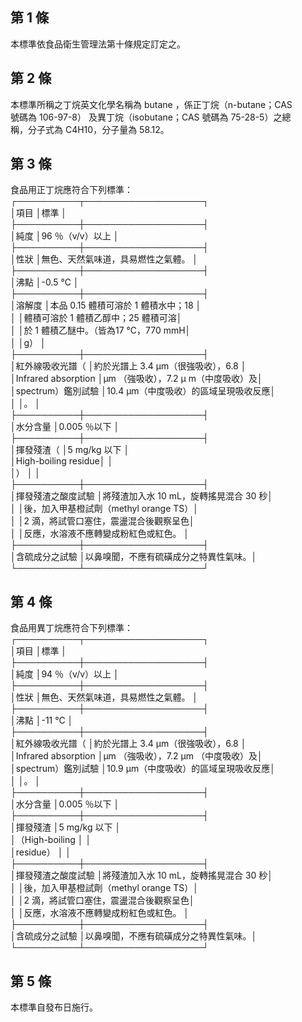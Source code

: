 第 1 條
-------
本標準依食品衛生管理法第十條規定訂定之。

第 2 條
-------
本標準所稱之丁烷英文化學名稱為 butane ，係正丁烷（n-butane；CAS   
號碼為 106-97-8） 及異丁烷（isobutane；CAS  號碼為 75-28-5）之總  
稱，分子式為 C4H10，分子量為 58.12。

第 3 條
-------
食品用正丁烷應符合下列標準：  
┌──────────┬───────────────────┐  
│項目                │標準                                  │  
├──────────┼───────────────────┤  
│純度                │96 ％（v/v）以上                      │  
├──────────┼───────────────────┤  
│性狀                │無色、天然氣味道，具易燃性之氣體。    │  
├──────────┼───────────────────┤  
│沸點                │-0.5 ℃                               │  
├──────────┼───────────────────┤  
│溶解度              │本品 0.15 體積可溶於 1  體積水中；18  │  
│                    │體積可溶於 1  體積乙醇中；25  體積可溶│  
│                    │於 1  體積乙醚中。（皆為17 ℃，770 mmH│  
│                    │g）                                   │  
├──────────┼───────────────────┤  
│紅外線吸收光譜（    │約於光譜上 3.4 μm（很強吸收），6.8   │  
│Infrared absorption │μm （強吸收），7.2 μ m（中度吸收）及│  
│spectrum）鑑別試驗  │10.4 μm（中度吸收）的區域呈現吸收反應│  
│                    │。                                    │  
├──────────┼───────────────────┤  
│水分含量            │0.005 ％以下                          │  
├──────────┼───────────────────┤  
│揮發殘渣（          │5 mg/kg 以下                          │  
│High-boiling residue│                                      │  
│）                  │                                      │  
├──────────┼───────────────────┤  
│揮發殘渣之酸度試驗  │將殘渣加入水 10 mL，旋轉搖晃混合 30 秒│  
│                    │後，加入甲基橙試劑（methyl orange TS）│  
│                    │2 滴，將試管口塞住，震盪混合後觀察呈色│  
│                    │反應，水溶液不應轉變成粉紅色或紅色。  │  
├──────────┼───────────────────┤  
│含硫成分之試驗      │以鼻嗅聞，不應有硫磺成分之特異性氣味。│  
└──────────┴───────────────────┘

第 4 條
-------
食品用異丁烷應符合下列標準：  
┌──────────┬───────────────────┐  
│項目                │標準                                  │  
├──────────┼───────────────────┤  
│純度                │94 ％（v/v）以上                      │  
├──────────┼───────────────────┤  
│性狀                │無色、天然氣味道，具易燃性之氣體。    │  
├──────────┼───────────────────┤  
│沸點                │-11 ℃                                │  
├──────────┼───────────────────┤  
│紅外線吸收光譜（    │約於光譜上 3.4 μm（很強吸收），6.8   │  
│Infrared absorption │μm （強吸收），7.2 μm （中度吸收）及│  
│spectrum）鑑別試驗  │10.9 μm（中度吸收）的區域呈現吸收反應│  
│                    │。                                    │  
├──────────┼───────────────────┤  
│水分含量            │0.005 ％以下                          │  
├──────────┼───────────────────┤  
│揮發殘渣            │5 mg/kg 以下                          │  
│（High-boiling      │                                      │  
│residue）           │                                      │  
├──────────┼───────────────────┤  
│揮發殘渣之酸度試驗  │將殘渣加入水 10 mL，旋轉搖晃混合 30 秒│  
│                    │後，加入甲基橙試劑（methyl orange TS）│  
│                    │2 滴，將試管口塞住，震盪混合後觀察呈色│  
│                    │反應，水溶液不應轉變成粉紅色或紅色。  │  
├──────────┼───────────────────┤  
│含硫成分之試驗      │以鼻嗅聞，不應有硫磺成分之特異性氣味。│  
└──────────┴───────────────────┘

第 5 條
-------
本標準自發布日施行。

